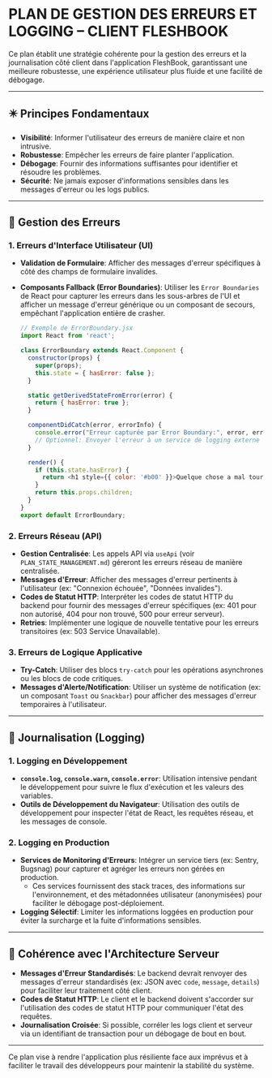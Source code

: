 # PLAN DE GESTION DES ERREURS ET LOGGING – CLIENT FLESHBOOK

Ce plan établit une stratégie cohérente pour la gestion des erreurs et la journalisation côté client dans l'application FleshBook, garantissant une meilleure robustesse, une expérience utilisateur plus fluide et une facilité de débogage.

---

## ✴️ Principes Fondamentaux

*   **Visibilité**: Informer l'utilisateur des erreurs de manière claire et non intrusive.
*   **Robustesse**: Empêcher les erreurs de faire planter l'application.
*   **Débogage**: Fournir des informations suffisantes pour identifier et résoudre les problèmes.
*   **Sécurité**: Ne jamais exposer d'informations sensibles dans les messages d'erreur ou les logs publics.

---

## 🚨 Gestion des Erreurs

### 1. Erreurs d'Interface Utilisateur (UI)

*   **Validation de Formulaire**: Afficher des messages d'erreur spécifiques à côté des champs de formulaire invalides.
*   **Composants Fallback (Error Boundaries)**: Utiliser les `Error Boundaries` de React pour capturer les erreurs dans les sous-arbres de l'UI et afficher un message d'erreur générique ou un composant de secours, empêchant l'application entière de crasher.

    ```javascript
    // Exemple de ErrorBoundary.jsx
    import React from 'react';

    class ErrorBoundary extends React.Component {
      constructor(props) {
        super(props);
        this.state = { hasError: false };
      }

      static getDerivedStateFromError(error) {
        return { hasError: true };
      }

      componentDidCatch(error, errorInfo) {
        console.error("Erreur capturée par Error Boundary:", error, errorInfo);
        // Optionnel: Envoyer l'erreur à un service de logging externe
      }

      render() {
        if (this.state.hasError) {
          return <h1 style={{ color: '#b00' }}>Quelque chose a mal tourné.</h1>;
        }
        return this.props.children;
      }
    }
    export default ErrorBoundary;
    ```

### 2. Erreurs Réseau (API)

*   **Gestion Centralisée**: Les appels API via `useApi` (voir `PLAN_STATE_MANAGEMENT.md`) géreront les erreurs réseau de manière centralisée.
*   **Messages d'Erreur**: Afficher des messages d'erreur pertinents à l'utilisateur (ex: "Connexion échouée", "Données invalides").
*   **Codes de Statut HTTP**: Interpréter les codes de statut HTTP du backend pour fournir des messages d'erreur spécifiques (ex: 401 pour non autorisé, 404 pour non trouvé, 500 pour erreur serveur).
*   **Retries**: Implémenter une logique de nouvelle tentative pour les erreurs transitoires (ex: 503 Service Unavailable).

### 3. Erreurs de Logique Applicative

*   **Try-Catch**: Utiliser des blocs `try-catch` pour les opérations asynchrones ou les blocs de code critiques.
*   **Messages d'Alerte/Notification**: Utiliser un système de notification (ex: un composant `Toast` ou `Snackbar`) pour afficher des messages d'erreur temporaires à l'utilisateur.

---

## 📝 Journalisation (Logging)

### 1. Logging en Développement

*   **`console.log`, `console.warn`, `console.error`**: Utilisation intensive pendant le développement pour suivre le flux d'exécution et les valeurs des variables.
*   **Outils de Développement du Navigateur**: Utilisation des outils de développement pour inspecter l'état de React, les requêtes réseau, et les messages de console.

### 2. Logging en Production

*   **Services de Monitoring d'Erreurs**: Intégrer un service tiers (ex: Sentry, Bugsnag) pour capturer et agréger les erreurs non gérées en production.
    *   Ces services fournissent des stack traces, des informations sur l'environnement, et des métadonnées utilisateur (anonymisées) pour faciliter le débogage post-déploiement.
*   **Logging Sélectif**: Limiter les informations loggées en production pour éviter la surcharge et la fuite d'informations sensibles.

---

## 🔗 Cohérence avec l'Architecture Serveur

*   **Messages d'Erreur Standardisés**: Le backend devrait renvoyer des messages d'erreur standardisés (ex: JSON avec `code`, `message`, `details`) pour faciliter leur traitement côté client.
*   **Codes de Statut HTTP**: Le client et le backend doivent s'accorder sur l'utilisation des codes de statut HTTP pour communiquer l'état des requêtes.
*   **Journalisation Croisée**: Si possible, corréler les logs client et serveur via un identifiant de transaction pour un débogage de bout en bout.

---

Ce plan vise à rendre l'application plus résiliente face aux imprévus et à faciliter le travail des développeurs pour maintenir la stabilité du système.
